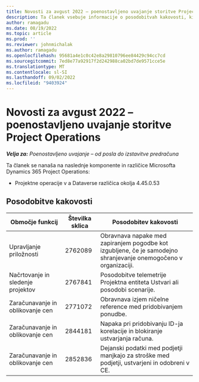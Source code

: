 ```yaml
---
title: Novosti za avgust 2022 – poenostavljeno uvajanje storitve Project Operations
description: Ta članek vsebuje informacije o posodobitvah kakovosti, ki so na voljo v izdaji Microsofta avgusta 2022 Dynamics 365 Project Operations enostavna uvedba.
author: ramagadu
ms.date: 08/19/2022
ms.topic: article
ms.prod: ''
ms.reviewer: johnmichalak
ms.author: ramagadu
ms.openlocfilehash: 95681a4e1c0c42e8a29810796ee84429c94cc7cd
ms.sourcegitcommit: 7ed8e77a92917f2d242988ca02bd7de9571cce5e
ms.translationtype: MT
ms.contentlocale: sl-SI
ms.lasthandoff: 09/02/2022
ms.locfileid: "9403924"
---
```

# <a name="whats-new-august-2022---project-operations-lite-deployment"></a>Novosti za avgust 2022 – poenostavljeno uvajanje storitve Project Operations

_**Velja za:** Poenostavljeno uvajanje – od posla do izstavitve predračuna_

Ta članek se nanaša na naslednje komponente in različice Microsofta Dynamics 365 Project Operations:

- Projektne operacije v a Dataverse različica okolja 4.45.0.53

## <a name="quality-updates"></a>Posodobitve kakovosti

| Območje funkcij | Številka sklica | Posodobitev kakovosti |
| --- | --- | --- |
| Upravljanje priložnosti | 2762089 | Obravnava napake med zapiranjem pogodbe kot izgubljene, če je samodejno shranjevanje onemogočeno v organizaciji.|
|Načrtovanje in sledenje projektov | 2767841 | Posodobitve telemetrije Projektna entiteta Ustvari ali posodobi scenarije.|
|Zaračunavanje in oblikovanje cen | 2771072 | Obravnava izjem ničelne reference med pridobivanjem ponudbe.|
|Zaračunavanje in oblikovanje cen | 2844181 |Napaka pri pridobivanju ID-ja korelacije in blokiranje ustvarjanja računa.|
|Zaračunavanje in oblikovanje cen | 2852836 | Dejanski podatki med podjetji manjkajo za stroške med podjetji, ustvarjeni in odobreni v CE.|
